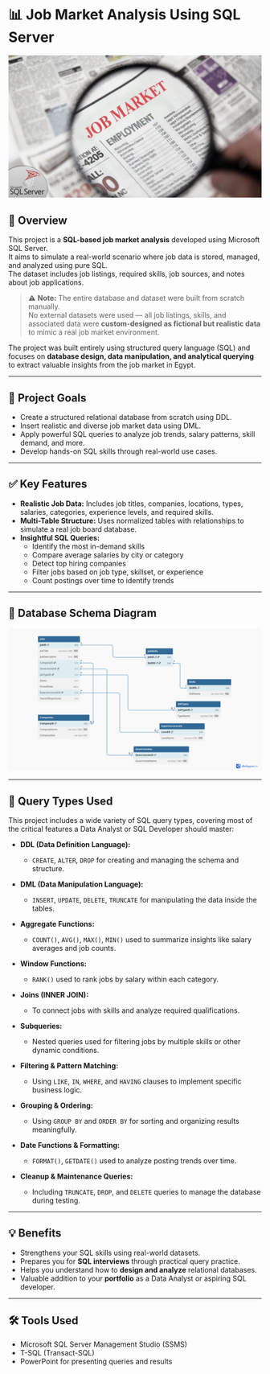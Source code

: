 # 📊 Job Market Analysis Using SQL Server

<p align="center">
  <img src="https://github.com/GeorgeHanyMilad/Job-Market-Analysis-Using-SQL-Server/blob/master/Job%20Market%20Image.jpg?raw=true" alt="Project Overview" width="700"/>
</p>

## 📌 Overview

This project is a **SQL-based job market analysis** developed using Microsoft SQL Server.  
It aims to simulate a real-world scenario where job data is stored, managed, and analyzed using pure SQL.  
The dataset includes job listings, required skills, job sources, and notes about job applications.

> ⚠️ **Note:** The entire database and dataset were built from scratch manually.  
> No external datasets were used — all job listings, skills, and associated data were **custom-designed as fictional but realistic data** to mimic a real job market environment.

The project was built entirely using structured query language (SQL) and focuses on **database design, data manipulation, and analytical querying** to extract valuable insights from the job market in Egypt.

---

## 🎯 Project Goals

- Create a structured relational database from scratch using DDL.
- Insert realistic and diverse job market data using DML.
- Apply powerful SQL queries to analyze job trends, salary patterns, skill demand, and more.
- Develop hands-on SQL skills through real-world use cases.

---

## ✅ Key Features

- **Realistic Job Data:** Includes job titles, companies, locations, types, salaries, categories, experience levels, and required skills.
- **Multi-Table Structure:** Uses normalized tables with relationships to simulate a real job board database.
- **Insightful SQL Queries:**  
  - Identify the most in-demand skills  
  - Compare average salaries by city or category  
  - Detect top hiring companies  
  - Filter jobs based on job type, skillset, or experience  
  - Count postings over time to identify trends

---

## 📐 Database Schema Diagram

<p align="center">
  <img src="https://github.com/GeorgeHanyMilad/Job-Market-Analysis-Using-SQL-Server/blob/master/Database%20Schema%20Diagram.jpg?raw=true" alt="Database Diagram" width="800"/>
</p>

---

## 🧩 Query Types Used

This project includes a wide variety of SQL query types, covering most of the critical features a Data Analyst or SQL Developer should master:

- **DDL (Data Definition Language):**
  - `CREATE`, `ALTER`, `DROP` for creating and managing the schema and structure.

- **DML (Data Manipulation Language):**
  - `INSERT`, `UPDATE`, `DELETE`, `TRUNCATE` for manipulating the data inside the tables.

- **Aggregate Functions:**
  - `COUNT()`, `AVG()`, `MAX()`, `MIN()` used to summarize insights like salary averages and job counts.

- **Window Functions:**
  - `RANK()` used to rank jobs by salary within each category.

- **Joins (INNER JOIN):**
  - To connect jobs with skills and analyze required qualifications.

- **Subqueries:**
  - Nested queries used for filtering jobs by multiple skills or other dynamic conditions.

- **Filtering & Pattern Matching:**
  - Using `LIKE`, `IN`, `WHERE`, and `HAVING` clauses to implement specific business logic.

- **Grouping & Ordering:**
  - Using `GROUP BY` and `ORDER BY` for sorting and organizing results meaningfully.

- **Date Functions & Formatting:**
  - `FORMAT()`, `GETDATE()` used to analyze posting trends over time.

- **Cleanup & Maintenance Queries:**
  - Including `TRUNCATE`, `DROP`, and `DELETE` queries to manage the database during testing.

---

## 💡 Benefits

- Strengthens your SQL skills using real-world datasets.
- Prepares you for **SQL interviews** through practical query practice.
- Helps you understand how to **design and analyze** relational databases.
- Valuable addition to your **portfolio** as a Data Analyst or aspiring SQL developer.

---

## 🛠️ Tools Used

- Microsoft SQL Server Management Studio (SSMS)  
- T-SQL (Transact-SQL)  
- PowerPoint for presenting queries and results